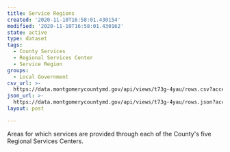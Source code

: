 ```yaml
---
title: Service Regions
created: '2020-11-10T16:58:01.430154'
modified: '2020-11-10T16:58:01.430162'
state: active
type: dataset
tags:
  - County Services
  - Regional Services Center
  - Service Region
groups:
  - Local Government
csv_url: >-
  https://data.montgomerycountymd.gov/api/views/t73g-4yau/rows.csv?accessType=DOWNLOAD
json_url: >-
  https://data.montgomerycountymd.gov/api/views/t73g-4yau/rows.json?accessType=DOWNLOAD
layout: post

---
```

Areas for which services are provided through each of the County's five Regional Services Centers.
